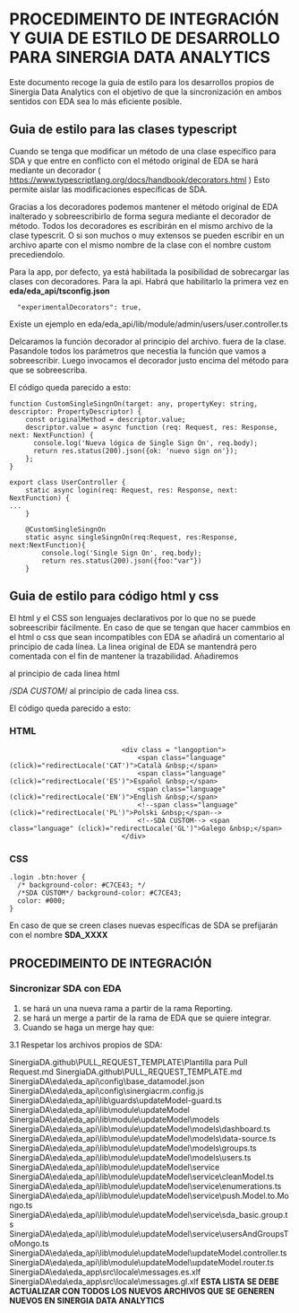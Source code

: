 # PROCEDIMEINTO DE INTEGRACIÓN Y GUIA DE ESTILO DE DESARROLLO PARA SINERGIA DATA ANALYTICS 

Este documento recoge la guia de estilo para los desarrollos propios de Sinergia Data Analytics con el objetivo de que la sincronización en ambos sentidos con EDA sea lo más eficiente posible. 


## Guia de estilo para las clases typescript


Cuando se tenga que modificar un método de una clase específico para SDA y que entre en conflicto con el método original de EDA se hará mediante un decorador ( https://www.typescriptlang.org/docs/handbook/decorators.html ) Esto permite aislar las modificaciones específicas de SDA. 

Gracias a los decoradores podemos mantener el método original de EDA inalterado y sobreescribirlo de forma segura mediante el decorador de método. Todos los decoradores es escribirán en el mismo archivo de la clase typescrit. O si son muchos o muy extensos se pueden escribir en un archivo aparte con el mismo nombre de la clase con el nombre custom precediendolo. 

Para la app, por defecto, ya está habilitada la posibilidad de sobrecargar las clases con decoradores. Para la api. Habrá que habilitarlo la primera vez en  **eda/eda_api/tsconfig.json**

      "experimentalDecorators": true,

Existe un ejemplo en eda/eda_api/lib/module/admin/users/user.controller.ts


Delcaramos la función decorador al principio del archivo. fuera de la clase. Pasandole todos los parámetros que necestia la función que vamos a sobreescribir. Luego invocamos el decorador justo encima del método para que se sobreescriba. 

El código queda parecido a esto: 

```
function CustomSingleSingnOn(target: any, propertyKey: string, descriptor: PropertyDescriptor) {
    const originalMethod = descriptor.value;
    descriptor.value = async function (req: Request, res: Response, next: NextFunction) {
      console.log('Nueva lógica de Single Sign On', req.body);
      return res.status(200).json({ok: 'nuevo sign on'});
    };
}

export class UserController {
    static async login(req: Request, res: Response, next: NextFunction) {
...
    }

    @CustomSingleSingnOn
    static async singleSingnOn(req:Request, res:Response, next:NextFunction){
        console.log('Single Sign On', req.body);
        return res.status(200).json({foo:"var"})
    }
```


## Guia de estilo para código html y css

El html y el CSS son lenguajes declarativos por lo que no se puede sobreescribir fácilmente. En caso de que se tengan que hacer cammbios en el html o css que sean incompatibles con EDA se añadirá un comentario al principio de cada línea.  La linea original de EDA se mantendrá pero comentada con el fin de mantener la trazabilidad. Añadiremos 
<!--SDA CUSTOM--> al principio de cada linea html 
/*SDA CUSTOM*/ al principio de cada linea css.

El código queda parecido a esto:
### HTML
```
                            <div class = "langoption">
                                <span class="language" (click)="redirectLocale('CAT')">Català &nbsp;</span>
                                <span class="language" (click)="redirectLocale('ES')">Español &nbsp;</span>
                                <span class="language" (click)="redirectLocale('EN')">English &nbsp;</span>
                                <!--span class="language" (click)="redirectLocale('PL')">Polski &nbsp;</span-->
                                <!--SDA CUSTOM--> <span class="language" (click)="redirectLocale('GL')">Galego &nbsp;</span>
                            </div>
```
### CSS

```
.login .btn:hover {
  /* background-color: #C7CE43; */
  /*SDA CUSTOM*/ background-color: #C7CE43;
  color: #000;
}
```
En caso de que se creen clases nuevas específicas de SDA se prefijarán con el nombre **SDA_XXXX**


## PROCEDIMEINTO DE INTEGRACIÓN 

### Sincronizar SDA con EDA

1. se hará un una nueva rama a partir de la rama Reporting.
2. se hará un merge a partir de la rama de EDA que se quiere integrar. 
3. Cuando se haga un merge hay que:


3.1 Respetar los archivos propios de SDA:

SinergiaDA\.github\PULL_REQUEST_TEMPLATE\Plantilla para Pull Request.md
SinergiaDA\.github\PULL_REQUEST_TEMPLATE.md
SinergiaDA\eda\eda_api\config\base_datamodel.json
SinergiaDA\eda\eda_api\config\sinergiacrm.config.js
SinergiaDA\eda\eda_api\lib\guards\updateModel-guard.ts
SinergiaDA\eda\eda_api\lib\module\updateModel
SinergiaDA\eda\eda_api\lib\module\updateModel\models
SinergiaDA\eda\eda_api\lib\module\updateModel\models\dashboard.ts
SinergiaDA\eda\eda_api\lib\module\updateModel\models\data-source.ts
SinergiaDA\eda\eda_api\lib\module\updateModel\models\groups.ts
SinergiaDA\eda\eda_api\lib\module\updateModel\models\users.ts
SinergiaDA\eda\eda_api\lib\module\updateModel\service
SinergiaDA\eda\eda_api\lib\module\updateModel\service\cleanModel.ts
SinergiaDA\eda\eda_api\lib\module\updateModel\service\enumerations.ts
SinergiaDA\eda\eda_api\lib\module\updateModel\service\push.Model.to.Mongo.ts
SinergiaDA\eda\eda_api\lib\module\updateModel\service\sda_basic.group.ts
SinergiaDA\eda\eda_api\lib\module\updateModel\service\usersAndGroupsToMongo.ts
SinergiaDA\eda\eda_api\lib\module\updateModel\updateModel.controller.ts
SinergiaDA\eda\eda_api\lib\module\updateModel\updateModel.router.ts
SinergiaDA\eda\eda_app\src\locale\messages.es.xlf
SinergiaDA\eda\eda_app\src\locale\messages.gl.xlf
**ESTA LISTA SE DEBE ACTUALIZAR CON TODOS LOS NUEVOS ARCHIVOS QUE SE GENEREN NUEVOS EN SINERGIA DATA ANALYTICS**